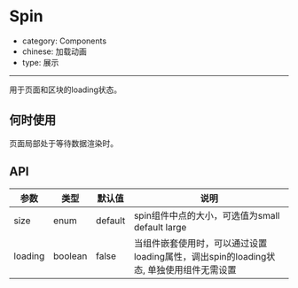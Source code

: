 # Spin

- category: Components
- chinese: 加载动画
- type: 展示

---

用于页面和区块的loading状态。

## 何时使用

页面局部处于等待数据渲染时。

## API

| 参数       | 类型            | 默认值       |说明           |
|-----------|----------------|-------------|--------------|
| size        | enum      | default       | spin组件中点的大小，可选值为small default large
| loading     | boolean      | false         | 当组件嵌套使用时，可以通过设置loading属性，调出spin的loading状态, 单独使用组件无需设置